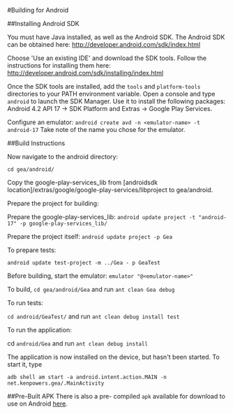 #Building for Android

##Installing Android SDK

You must have Java installed, as well as the Android SDK. The Android SDK can be obtained here:
http://developer.android.com/sdk/index.html

Choose 'Use an existing IDE' and download the SDK tools. Follow the instructions for installing them here:
http://developer.android.com/sdk/installing/index.html

Once the SDK tools are installed, add the `tools` and `platform-tools` directories to your PATH environment variable. Open a console and type `android` to launch the SDK Manager. Use it to install the following packages: Android 4.2 API 17 -> SDK Platform and Extras -> Google Play Services.

Configure an emulator: `android create avd -n <emulator-name> -t android-17`
Take note of the name you chose for the emulator.

##Build Instructions

Now navigate to the android directory:

`cd gea/android/`

Copy the google-play-services_lib from [androidsdk location]/extras/google/google-play-services/libproject to gea/android. 

Prepare the project for building:

Prepare the google-play-services_lib: `android update project -t "android-17" -p google-play-services_lib/`

Prepare the project itself: `android update project -p Gea`

To prepare tests:

`android update test-project -m ../Gea - p GeaTest`

Before building, start the emulator: `emulator "@<emulator-name>"`

To build, `cd gea/android/Gea` and run `ant clean Gea debug`

To run tests:

`cd android/GeaTest/` and run `ant clean debug install test`

To run the application:

cd `android/Gea` and run `ant clean debug install`

The application is now installed on the device, but hasn't been started. To start it, type

`adb shell am start -a android.intent.action.MAIN -n net.kenpowers.gea/.MainActivity`


##Pre-Built APK
There is also a pre-
compiled `apk` available for download to use on Android
[here](https://s3.amazonaws.com/OpenGea/GeaBETA.apk).
